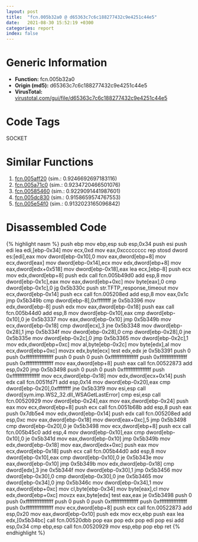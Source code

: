 ```yaml
---
layout: post
title:  "fcn.005b32a0 @ d65363c7c6c188277432c9e4251c44e5"
date:   2021-08-30 15:52:19 +0300
categories: report
index: false
---
```


# Generic Information
- **Function:** fcn.005b32a0
- **Origin (md5):** d65363c7c6c188277432c9e4251c44e5
- **VirusTotal:** [virustotal.com/gui/file/d65363c7c6c188277432c9e4251c44e5][virustotal_ref]

# Code Tags
<span class="tag" id="SOCKET">SOCKET</span>


# Similar Functions

1. [fcn.005aff20][similar_1_ref] (sim.: 0.9246692697183116)
2. [fcn.005a71c0][similar_2_ref] (sim.: 0.9234720466501076)
3. [fcn.00585460][similar_3_ref] (sim.: 0.9229091441987601)
4. [fcn.005dc830][similar_4_ref] (sim.: 0.9158659574767553)
5. [fcn.005e54f0][similar_5_ref] (sim.: 0.9132023165096842)


# Disassembled Code

{% highlight nasm %}
push ebp
mov ebp,esp
sub esp,0x34
push esi
push edi
lea edi,[ebp-0x34]
mov ecx,0xd
mov eax,0xcccccccc
rep stosd dword es:[edi],eax
mov dword[ebp-0x10],0
mov eax,dword[ebp+8]
mov ecx,dword[eax]
mov dword[ebp-0x14],ecx
mov edx,dword[ebp+8]
mov eax,dword[edx+0x518]
mov dword[ebp-0x18],eax
lea ecx,[ebp-8]
push ecx
mov edx,dword[ebp+8]
push edx
call fcn.005b49d0
add esp,8
mov dword[ebp-0x1c],eax
mov eax,dword[ebp+0xc]
mov byte[eax],0
cmp dword[ebp-0x1c],0
jg 0x5b330c
push str.TFTP_response_timeout
mov ecx,dword[ebp-0x14]
push ecx
call fcn.005208ed
add esp,8
mov eax,0x1c
jmp 0x5b349b
cmp dword[ebp-8],0xffffffff
je 0x5b3396
mov edx,dword[ebp-8]
push edx
mov eax,dword[ebp-0x18]
push eax
call fcn.005b44d0
add esp,8
mov dword[ebp-0x10],eax
cmp dword[ebp-0x10],0
je 0x5b3337
mov eax,dword[ebp-0x10]
jmp 0x5b349b
mov ecx,dword[ebp-0x18]
cmp dword[ecx],3
jne 0x5b3348
mov dword[ebp-0x28],1
jmp 0x5b334f
mov dword[ebp-0x28],0
cmp dword[ebp-0x28],0
jne 0x5b335e
mov dword[ebp-0x2c],0
jmp 0x5b3365
mov dword[ebp-0x2c],1
mov edx,dword[ebp+0xc]
mov al,byte[ebp-0x2c]
mov byte[edx],al
mov ecx,dword[ebp+0xc]
movzx edx,byte[ecx]
test edx,edx
je 0x5b3391
push 0
push 0xffffffffffffffff
push 0
push 0
push 0xffffffffffffffff
push 0xffffffffffffffff
push 0xffffffffffffffff
mov eax,dword[ebp+8]
push eax
call fcn.00522873
add esp,0x20
jmp 0x5b3498
push 0
push 0
push 0xffffffffffffffff
push 0xffffffffffffffff
mov ecx,dword[ebp-0x18]
mov edx,dword[ecx+0x14]
push edx
call fcn.0051fd71
add esp,0x14
mov dword[ebp-0x20],eax
cmp dword[ebp-0x20],0xffffffff
jne 0x5b33f9
mov esi,esp
call dword[sym.imp.WS2_32.dll_WSAGetLastError]
cmp esi,esp
call fcn.00520929
mov dword[ebp-0x24],eax
mov eax,dword[ebp-0x24]
push eax
mov ecx,dword[ebp+8]
push ecx
call fcn.0051b68b
add esp,8
push eax
push 0x7db5e4
mov edx,dword[ebp-0x14]
push edx
call fcn.005208ed
add esp,0xc
mov eax,dword[ebp-0x18]
mov dword[eax+0xc],5
jmp 0x5b3498
cmp dword[ebp-0x20],0
je 0x5b3498
mov ecx,dword[ebp+8]
push ecx
call fcn.005b45c0
add esp,4
mov dword[ebp-0x10],eax
cmp dword[ebp-0x10],0
je 0x5b341d
mov eax,dword[ebp-0x10]
jmp 0x5b349b
mov edx,dword[ebp-0x18]
mov eax,dword[edx+0xc]
push eax
mov ecx,dword[ebp-0x18]
push ecx
call fcn.005b44d0
add esp,8
mov dword[ebp-0x10],eax
cmp dword[ebp-0x10],0
je 0x5b343e
mov eax,dword[ebp-0x10]
jmp 0x5b349b
mov edx,dword[ebp-0x18]
cmp dword[edx],3
jne 0x5b344f
mov dword[ebp-0x30],1
jmp 0x5b3456
mov dword[ebp-0x30],0
cmp dword[ebp-0x30],0
jne 0x5b3465
mov dword[ebp-0x34],0
jmp 0x5b346c
mov dword[ebp-0x34],1
mov eax,dword[ebp+0xc]
mov cl,byte[ebp-0x34]
mov byte[eax],cl
mov edx,dword[ebp+0xc]
movzx eax,byte[edx]
test eax,eax
je 0x5b3498
push 0
push 0xffffffffffffffff
push 0
push 0
push 0xffffffffffffffff
push 0xffffffffffffffff
push 0xffffffffffffffff
mov ecx,dword[ebp+8]
push ecx
call fcn.00522873
add esp,0x20
mov eax,dword[ebp-0x10]
push edx
mov ecx,ebp
push eax
lea edx,[0x5b34bc]
call fcn.00520dbb
pop eax
pop edx
pop edi
pop esi
add esp,0x34
cmp ebp,esp
call fcn.00520929
mov esp,ebp
pop ebp
ret
{% endhighlight %}


[similar_1_ref]: /report/fcn.005aff20@d65363c7c6c188277432c9e4251c44e5
[similar_2_ref]: /report/fcn.005a71c0@d65363c7c6c188277432c9e4251c44e5
[similar_3_ref]: /report/fcn.00585460@d65363c7c6c188277432c9e4251c44e5
[similar_4_ref]: /report/fcn.005dc830@d65363c7c6c188277432c9e4251c44e5
[similar_5_ref]: /report/fcn.005e54f0@d65363c7c6c188277432c9e4251c44e5
[virustotal_ref]: https://www.virustotal.com/gui/file/d65363c7c6c188277432c9e4251c44e5